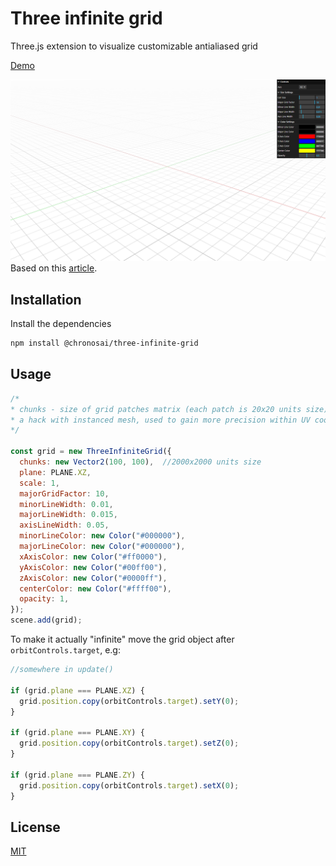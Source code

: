 # Three infinite grid

Three.js extension to visualize customizable antialiased grid

[Demo](https://chronos-samples.github.io/three-infinite-grid/)

![screenshot.png](screenshot.png)
Based on this [article](https://bgolus.medium.com/the-best-darn-grid-shader-yet-727f9278b9d8).

## Installation

Install the dependencies

```bash
npm install @chronosai/three-infinite-grid
```

## Usage

```js
/* 
* chunks - size of grid patches matrix (each patch is 20x20 units size)
* a hack with instanced mesh, used to gain more precision within UV coordinates.
*/

const grid = new ThreeInfiniteGrid({
  chunks: new Vector2(100, 100),  //2000x2000 units size     
  plane: PLANE.XZ,
  scale: 1,
  majorGridFactor: 10,
  minorLineWidth: 0.01,
  majorLineWidth: 0.015,
  axisLineWidth: 0.05,
  minorLineColor: new Color("#000000"),
  majorLineColor: new Color("#000000"),
  xAxisColor: new Color("#ff0000"),
  yAxisColor: new Color("#00ff00"),
  zAxisColor: new Color("#0000ff"),
  centerColor: new Color("#ffff00"),
  opacity: 1,
});
scene.add(grid);
```

To make it actually "infinite" move the grid object after `orbitControls.target`, e.g:

```js
//somewhere in update()

if (grid.plane === PLANE.XZ) {
  grid.position.copy(orbitControls.target).setY(0);
}

if (grid.plane === PLANE.XY) {
  grid.position.copy(orbitControls.target).setZ(0);
}

if (grid.plane === PLANE.ZY) {
  grid.position.copy(orbitControls.target).setX(0);
}
```


## License

[MIT](https://choosealicense.com/licenses/mit/)